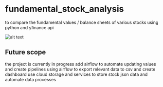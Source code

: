 # fundamental_stock_analysis
to compare the fundamental values / balance sheets of various stocks using python and yfinance api 

![alt text]([http://url/to/img.png](https://github.com/mihirajgaonkar/fundamental_stock_analysis/blob/main/Screenshot%202024-01-09%20224713.png))

## Future scope
the project is currently in progress add airflow to automate updating values and create pipelines using airflow to export relevant data to csv and create dashboard 
use cloud storage and services to store stock json data and automate data processes 
